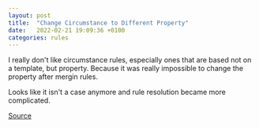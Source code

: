```yaml
---
layout: post
title:  "Change Circumstance to Different Property"
date:   2022-02-21 19:09:36 +0100
categories: rules
---
```


I really don't like circumstance rules, especially ones that are based not on a template, but property. Because it was really impossible to change the property after mergin rules.

Looks like it isn't a case anymore and rule resolution became more complicated.

[Source](https://community.pega.com/knowledgebase/articles/circumstance-rule-different-properties-or-templates)